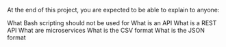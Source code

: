At the end of this project, you are expected to be able to explain to anyone:

What Bash scripting should not be used for
What is an API
What is a REST API
What are microservices
What is the CSV format
What is the JSON format
